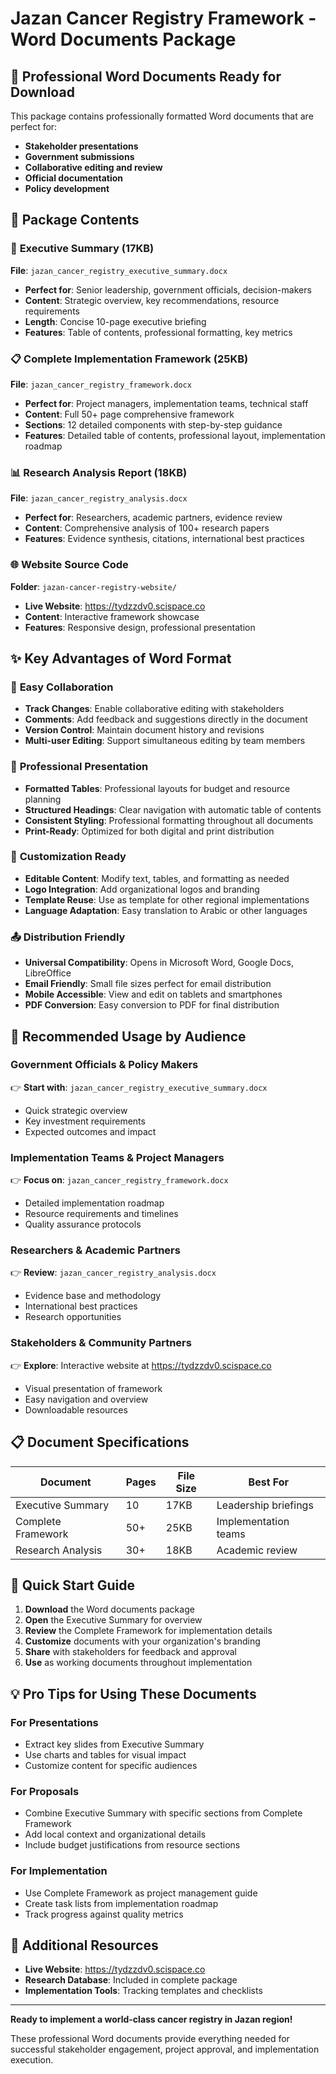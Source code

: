 # Jazan Cancer Registry Framework - Word Documents Package

## 📄 Professional Word Documents Ready for Download

This package contains professionally formatted Word documents that are perfect for:
- **Stakeholder presentations**
- **Government submissions**
- **Collaborative editing and review**
- **Official documentation**
- **Policy development**

## 📁 Package Contents

### 🎯 **Executive Summary** (17KB)
**File**: `jazan_cancer_registry_executive_summary.docx`
- **Perfect for**: Senior leadership, government officials, decision-makers
- **Content**: Strategic overview, key recommendations, resource requirements
- **Length**: Concise 10-page executive briefing
- **Features**: Table of contents, professional formatting, key metrics

### 📋 **Complete Implementation Framework** (25KB)
**File**: `jazan_cancer_registry_framework.docx`
- **Perfect for**: Project managers, implementation teams, technical staff
- **Content**: Full 50+ page comprehensive framework
- **Sections**: 12 detailed components with step-by-step guidance
- **Features**: Detailed table of contents, professional layout, implementation roadmap

### 📊 **Research Analysis Report** (18KB)
**File**: `jazan_cancer_registry_analysis.docx`
- **Perfect for**: Researchers, academic partners, evidence review
- **Content**: Comprehensive analysis of 100+ research papers
- **Features**: Evidence synthesis, citations, international best practices

### 🌐 **Website Source Code**
**Folder**: `jazan-cancer-registry-website/`
- **Live Website**: https://tydzzdv0.scispace.co
- **Content**: Interactive framework showcase
- **Features**: Responsive design, professional presentation

## ✨ Key Advantages of Word Format

### 🔄 **Easy Collaboration**
- **Track Changes**: Enable collaborative editing with stakeholders
- **Comments**: Add feedback and suggestions directly in the document
- **Version Control**: Maintain document history and revisions
- **Multi-user Editing**: Support simultaneous editing by team members

### 📝 **Professional Presentation**
- **Formatted Tables**: Professional layouts for budget and resource planning
- **Structured Headings**: Clear navigation with automatic table of contents
- **Consistent Styling**: Professional formatting throughout all documents
- **Print-Ready**: Optimized for both digital and print distribution

### 🎨 **Customization Ready**
- **Editable Content**: Modify text, tables, and formatting as needed
- **Logo Integration**: Add organizational logos and branding
- **Template Reuse**: Use as template for other regional implementations
- **Language Adaptation**: Easy translation to Arabic or other languages

### 📤 **Distribution Friendly**
- **Universal Compatibility**: Opens in Microsoft Word, Google Docs, LibreOffice
- **Email Friendly**: Small file sizes perfect for email distribution
- **Mobile Accessible**: View and edit on tablets and smartphones
- **PDF Conversion**: Easy conversion to PDF for final distribution

## 🎯 Recommended Usage by Audience

### **Government Officials & Policy Makers**
👉 **Start with**: `jazan_cancer_registry_executive_summary.docx`
- Quick strategic overview
- Key investment requirements
- Expected outcomes and impact

### **Implementation Teams & Project Managers**
👉 **Focus on**: `jazan_cancer_registry_framework.docx`
- Detailed implementation roadmap
- Resource requirements and timelines
- Quality assurance protocols

### **Researchers & Academic Partners**
👉 **Review**: `jazan_cancer_registry_analysis.docx`
- Evidence base and methodology
- International best practices
- Research opportunities

### **Stakeholders & Community Partners**
👉 **Explore**: Interactive website at https://tydzzdv0.scispace.co
- Visual presentation of framework
- Easy navigation and overview
- Downloadable resources

## 📋 Document Specifications

| Document | Pages | File Size | Best For |
|----------|-------|-----------|----------|
| Executive Summary | 10 | 17KB | Leadership briefings |
| Complete Framework | 50+ | 25KB | Implementation teams |
| Research Analysis | 30+ | 18KB | Academic review |

## 🚀 Quick Start Guide

1. **Download** the Word documents package
2. **Open** the Executive Summary for overview
3. **Review** the Complete Framework for implementation details
4. **Customize** documents with your organization's branding
5. **Share** with stakeholders for feedback and approval
6. **Use** as working documents throughout implementation

## 💡 Pro Tips for Using These Documents

### **For Presentations**
- Extract key slides from Executive Summary
- Use charts and tables for visual impact
- Customize content for specific audiences

### **For Proposals**
- Combine Executive Summary with specific sections from Complete Framework
- Add local context and organizational details
- Include budget justifications from resource sections

### **For Implementation**
- Use Complete Framework as project management guide
- Create task lists from implementation roadmap
- Track progress against quality metrics

## 🔗 Additional Resources

- **Live Website**: https://tydzzdv0.scispace.co
- **Research Database**: Included in complete package
- **Implementation Tools**: Tracking templates and checklists

---

**Ready to implement a world-class cancer registry in Jazan region!**

These professional Word documents provide everything needed for successful stakeholder engagement, project approval, and implementation execution.